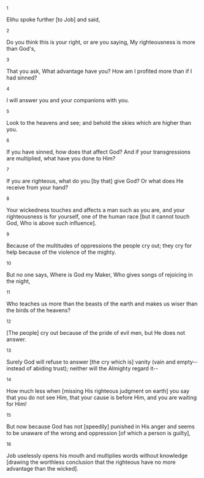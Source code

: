 <sup>1</sup> 

Elihu spoke further [to Job] and said, 

<sup>2</sup> 

Do you think this is your right, or are you saying, My righteousness is more than God's, 

<sup>3</sup> 

That you ask, What advantage have you? How am I profited more than if I had sinned? 

<sup>4</sup> 

I will answer you and your companions with you. 

<sup>5</sup> 

Look to the heavens and see; and behold the skies which are higher than you. 

<sup>6</sup> 

If you have sinned, how does that affect God? And if your transgressions are multiplied, what have you done to Him? 

<sup>7</sup> 

If you are righteous, what do you [by that] give God? Or what does He receive from your hand? 

<sup>8</sup> 

Your wickedness touches and affects a man such as you are, and your righteousness is for yourself, one of the human race [but it cannot touch God, Who is above such influence]. 

<sup>9</sup> 

Because of the multitudes of oppressions the people cry out; they cry for help because of the violence of the mighty. 

<sup>10</sup> 

But no one says, Where is God my Maker, Who gives songs of rejoicing in the night, 

<sup>11</sup> 

Who teaches us more than the beasts of the earth and makes us wiser than the birds of the heavens? 

<sup>12</sup> 

[The people] cry out because of the pride of evil men, but He does not answer. 

<sup>13</sup> 

Surely God will refuse to answer [the cry which is] vanity (vain and empty--instead of abiding trust); neither will the Almighty regard it-- 

<sup>14</sup> 

How much less when [missing His righteous judgment on earth] you say that you do not see Him, that your cause is before Him, and you are waiting for Him! 

<sup>15</sup> 

But now because God has not [speedily] punished in His anger and seems to be unaware of the wrong and oppression [of which a person is guilty], 

<sup>16</sup> 

Job uselessly opens his mouth and multiplies words without knowledge [drawing the worthless conclusion that the righteous have no more advantage than the wicked].
